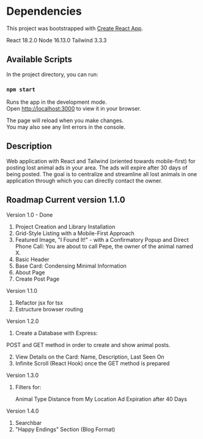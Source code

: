 # Dependencies

This project was bootstrapped with [Create React App](https://github.com/facebook/create-react-app).

React 18.2.0
Node 16.13.0
Tailwind 3.3.3

## Available Scripts

In the project directory, you can run:

### `npm start`

Runs the app in the development mode.\
Open [http://localhost:3000](http://localhost:3000) to view it in your browser.

The page will reload when you make changes.\
You may also see any lint errors in the console.

## Description

Web application with React and Tailwind (oriented towards mobile-first) for posting lost animal ads in your area. The ads will expire after 30 days of being posted. The goal is to centralize and streamline all lost animals in one application through which you can directly contact the owner.

## Roadmap Current version 1.1.0

Version 1.0 - Done

1. Project Creation and Library Installation
2. Grid-Style Listing with a Mobile-First Approach
3. Featured Image, "I Found It!" - with a Confirmatory Popup and Direct Phone Call: You are about to call Pepe, the owner of the animal named X.
4. Basic Header
5. Base Card: Condensing Minimal Information
6. About Page
7. Create Post Page

Version 1.1.0 

1. Refactor jsx for tsx
2. Estructure browser routing

Version 1.2.0

1. Create a Database with Express:

POST and GET method in order to create and show animal posts.
    
2. View Details on the Card: Name, Description, Last Seen On
3. Infinite Scroll (React Hook) once the GET method is prepared

Version 1.3.0

1. Filters for:

    Animal Type
    Distance from My Location
    Ad Expiration after 40 Days

Version 1.4.0

1. Searchbar
2. "Happy Endings" Section (Blog Format)
